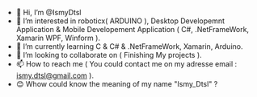- 👋 Hi, I’m @IsmyDtsl
- 👀 I’m interested in roboticx( ARDUINO ), Desktop Developemnt Application & Mobile Developement Application ( C#, .NetFrameWork, Xamarin WPF, Winform ).
- 🌱 I’m currently learning C & C# & .NetFrameWork, Xamarin, Arduino.
- 💞️ I’m looking to collaborate on ( Finishing My projects ).
- 📫 How to reach me ( You could contact me on my adresse email : ismy.dtsl@gmail.com ).
- 😊 Whow could know the meaning of my name "Ismy_Dtsl" ?

<!---
IsmyDtsl/IsmyDtsl is a ✨ special ✨ repository because its `README.md` (this file) appears on your GitHub profile.
You can click the Preview link to take a look at your changes.
--->
